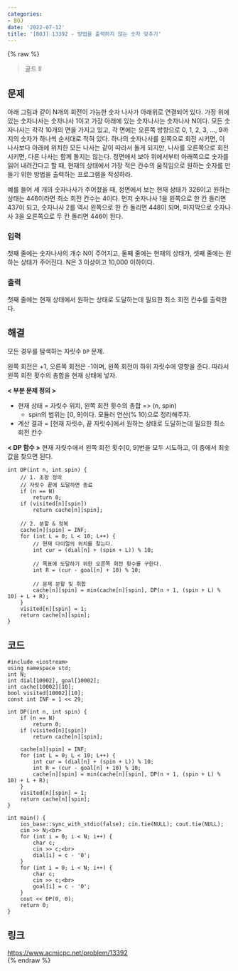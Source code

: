 ```yaml
---
categories:
- BOJ
date: '2022-07-12'
title: '[BOJ] 13392 - 방법을 출력하지 않는 숫자 맞추기'
---
```


{% raw %}
> 골드 II<br>

## 문제
아래 그림과 같이 N개의 회전이 가능한 숫자 나사가 아래위로 연결되어 있다. 가장 위에 있는 숫자나사는 숫자나사 1이고 가장 아래에 있는 숫자나사는 숫자나사 N이다. 모든 숫자나사는 각각 10개의 면을 가지고 있고, 각 면에는 오른쪽 방향으로 0, 1, 2, 3, …, 9까지의 숫자가 하나씩 순서대로 적혀 있다. 하나의 숫자나사를 왼쪽으로 회전 시키면, 이 나사보다 아래에 위치한 모든 나사는 같이 따라서 돌게 되지만, 나사를 오른쪽으로 회전시키면, 다른 나사는 함께 돌지는 않는다. 정면에서 보아 위에서부터 아래쪽으로 숫자를 읽어 내려간다고 할 때, 현재의 상태에서 가장 적은 칸수의 움직임으로 원하는 숫자를 만들기 위한 방법을 출력하는 프로그램을 작성하라.

예를 들어 세 개의 숫자나사가 주어졌을 때, 정면에서 보는 현재 상태가 326이고 원하는 상태는 446이라면 최소 회전 칸수는 4이다. 먼저 숫자나사 1을 왼쪽으로 한 칸 돌리면 437이 되고, 숫자나사 2를 역시 왼쪽으로 한 칸 돌리면 448이 되며, 마지막으로 숫자나사 3을 오른쪽으로 두 칸 돌리면 446이 된다.

### 입력
첫째 줄에는 숫자나사의 개수 N이 주어지고, 둘째 줄에는 현재의 상태가, 셋째 줄에는 원하는 상태가 주어진다. N은 3 이상이고 10,000 이하이다.

### 출력
첫째 줄에는 현재 상태에서 원하는 상태로 도달하는데 필요한 최소 회전 칸수를 출력한다.

## 해결
모든 경우를 탐색하는 자릿수 `DP` 문제.

왼쪽 회전은 +1, 오른쪽 회전은 -1이며, 왼쪽 회전이 하위 자릿수에 영향을 준다. 따라서 왼쪽 회전 횟수의 총합을 현재 상태에 넣자.

**< 부분 문제 정의 >**
- 현재 상태 = 자릿수 위치, 왼쪽 회전 횟수의 총합 => (n, spin)<br>
	- spin의 범위는 [0, 9]이다. 모듈러 연산(% 10)으로 정리해주자.
- 계산 결과 = [현재 자릿수, 끝 자릿수]에서 원하는 상태로 도달하는데 필요한 최소 회전 칸수

**< DP 함수 >**
현재 자릿수에서 왼쪽 회전 횟수[0, 9]번을 모두 시도하고, 이 중에서 최솟값을 찾으면 된다.
```
int DP(int n, int spin) {
	// 1. 초항 정의
	// 자릿수 끝에 도달하면 종료
	if (n == N)
		return 0;
	if (visited[n][spin])
		return cache[n][spin];

	// 2. 분할 & 정복
	cache[n][spin] = INF;
	for (int L = 0; L < 10; L++) {
		// 현재 다이얼의 위치를 찾는다.
		int cur = (dial[n] + (spin + L)) % 10;

		// 목표에 도달하기 위한 오른쪽 회전 횟수를 구한다.
		int R = (cur - goal[n] + 10) % 10;

		// 문제 분할 및 취합
		cache[n][spin] = min(cache[n][spin], DP(n + 1, (spin + L) % 10) + L + R);
	}
	visited[n][spin] = 1;
	return cache[n][spin];
}
```

## 코드
```
#include <iostream>
using namespace std;
int N;
int dial[10002], goal[10002];
int cache[10002][10];
bool visited[10002][10];
const int INF = 1 << 29;

int DP(int n, int spin) {
	if (n == N)
		return 0;
	if (visited[n][spin])
		return cache[n][spin];

	cache[n][spin] = INF;
	for (int L = 0; L < 10; L++) {
		int cur = (dial[n] + (spin + L)) % 10;
		int R = (cur - goal[n] + 10) % 10;
		cache[n][spin] = min(cache[n][spin], DP(n + 1, (spin + L) % 10) + L + R);
	}
	visited[n][spin] = 1;
	return cache[n][spin];
}

int main() {
	ios_base::sync_with_stdio(false); cin.tie(NULL); cout.tie(NULL);
	cin >> N;<br>
	for (int i = 0; i < N; i++) {
		char c;
		cin >> c;<br>
		dial[i] = c - '0';
	}
	for (int i = 0; i < N; i++) {
		char c;
		cin >> c;<br>
		goal[i] = c - '0';
	}
	cout << DP(0, 0);
	return 0;
}
```

## 링크
https://www.acmicpc.net/problem/13392<br>
{% endraw %}